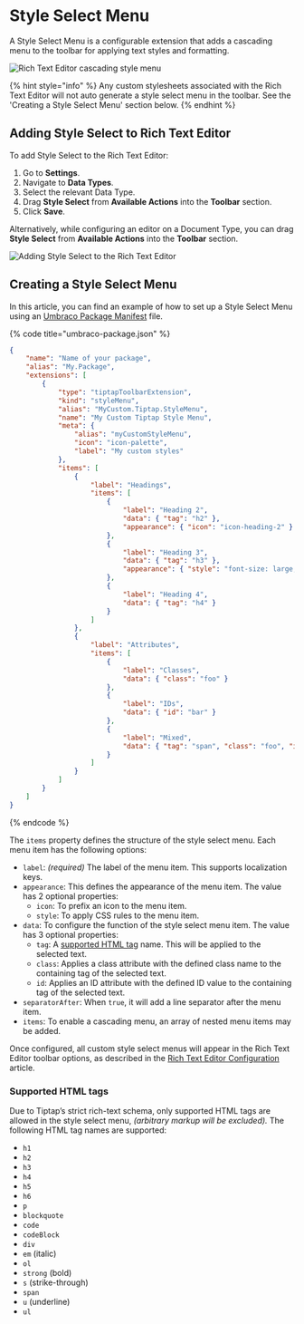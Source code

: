 # Style Select Menu

A Style Select Menu is a configurable extension that adds a cascading menu to the toolbar for applying text styles and formatting.

![Rich Text Editor cascading style menu](images/rte-tiptap-stylemenu.png)

{% hint style="info" %}
Any custom stylesheets associated with the Rich Text Editor will not auto generate a style select menu in the toolbar. See the 'Creating a Style Select Menu' section below.
{% endhint %}

## Adding Style Select to Rich Text Editor

To add Style Select to the Rich Text Editor:

1. Go to **Settings**.
2. Navigate to **Data Types**.
3. Select the relevant Data Type.
4. Drag **Style Select** from **Available Actions** into the **Toolbar** section.
5. Click **Save**.

Alternatively, while configuring an editor on a Document Type, you can drag **Style Select** from **Available Actions** into the **Toolbar** section.

![Adding Style Select to the Rich Text Editor](images/adding-style-select-to-toolbar.png)

## Creating a Style Select Menu

In this article, you can find an example of how to set up a Style Select Menu using an [Umbraco Package Manifest](../../../../../customizing/umbraco-package.md) file.

{% code title="umbraco-package.json" %}
```json
{
    "name": "Name of your package",
    "alias": "My.Package",
    "extensions": [
        {
            "type": "tiptapToolbarExtension",
            "kind": "styleMenu",
            "alias": "MyCustom.Tiptap.StyleMenu",
            "name": "My Custom Tiptap Style Menu",
            "meta": {
                "alias": "myCustomStyleMenu",
                "icon": "icon-palette",
                "label": "My custom styles"
            },
            "items": [
                {
                    "label": "Headings",
                    "items": [
                        {
                            "label": "Heading 2",
                            "data": { "tag": "h2" },
                            "appearance": { "icon": "icon-heading-2" }
                        },
                        {
                            "label": "Heading 3",
                            "data": { "tag": "h3" },
                            "appearance": { "style": "font-size: large;" }
                        },
                        {
                            "label": "Heading 4",
                            "data": { "tag": "h4" }
                        }
                    ]
                },
                {
                    "label": "Attributes",
                    "items": [
                        {
                            "label": "Classes",
                            "data": { "class": "foo" }
                        },
                        { 
                            "label": "IDs",
                            "data": { "id": "bar" }
                        },
                        {
                            "label": "Mixed",
                            "data": { "tag": "span", "class": "foo", "id": "bar" }
                        }
                    ]
                }
            ]
        }
    ]
}
```
{% endcode %}

The `items` property defines the structure of the style select menu. Each menu item has the following options:

- `label`: _(required)_ The label of the menu item. This supports localization keys.
- `appearance`: This defines the appearance of the menu item. The value has 2 optional properties:
  - `icon`: To prefix an icon to the menu item.
  - `style`: To apply CSS rules to the menu item.
- `data`: To configure the function of the style select menu item. The value has 3 optional properties:
  - `tag`: A [supported HTML tag](#supported-html-tags) name. This will be applied to the selected text.
  - `class`: Applies a class attribute with the defined class name to the containing tag of the selected text.
  - `id`: Applies an ID attribute with the defined ID value to the containing tag of the selected text.
- `separatorAfter`: When `true`, it will add a line separator after the menu item.
- `items`: To enable a cascading menu, an array of nested menu items may be added.

Once configured, all custom style select menus will appear in the Rich Text Editor toolbar options, as described in the [Rich Text Editor Configuration](configuration.md) article.

### Supported HTML tags

Due to Tiptap’s strict rich-text schema, only supported HTML tags are allowed in the style select menu, _(arbitrary markup will be excluded)._ The following HTML tag names are supported:

- `h1`
- `h2`
- `h3`
- `h4`
- `h5`
- `h6`
- `p`
- `blockquote`
- `code`
- `codeBlock`
- `div`
- `em` (italic)
- `ol`
- `strong` (bold)
- `s` (strike-through)
- `span`
- `u` (underline)
- `ul`
